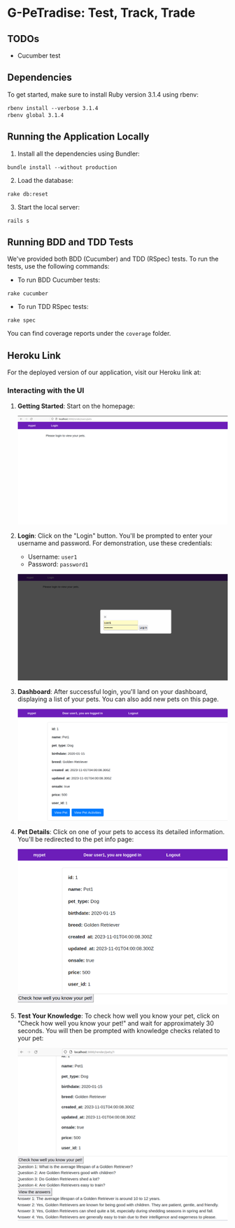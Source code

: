 # G-PeTradise: Test, Track, Trade


## TODOs

- Cucumber test

## Dependencies

To get started, make sure to install Ruby version 3.1.4 using rbenv:

```shell
rbenv install --verbose 3.1.4
rbenv global 3.1.4
```

## Running the Application Locally

1. Install all the dependencies using Bundler:

```shell
bundle install --without production
```

2. Load the database:

```shell
rake db:reset
```

3. Start the local server:

```shell
rails s
```

## Running BDD and TDD Tests

We've provided both BDD (Cucumber) and TDD (RSpec) tests. To run the tests, use the following commands:

- To run BDD Cucumber tests:

```shell
rake cucumber
```

- To run TDD RSpec tests:

```shell
rake spec
```

You can find coverage reports under the `coverage` folder.

## Heroku Link

For the deployed version of our application, visit our Heroku link at:

### Interacting with the UI

1. **Getting Started**: Start on the homepage:

   ![Homepage](images/HomePage.png)

2. **Login**: Click on the "Login" button. You'll be prompted to enter your username and password. For demonstration, use these credentials:

   - Username: `user1`
   - Password: `password1`

   ![Login Page](images/Login.png)

3. **Dashboard**: After successful login, you'll land on your dashboard, displaying a list of your pets. You can also add new pets on this page.

   ![Dashboard](images/Pets.png)

4. **Pet Details**: Click on one of your pets to access its detailed information. You'll be redirected to the pet info page:

   ![Pet Details](images/Pet.png)

5. **Test Your Knowledge**: To check how well you know your pet, click on "Check how well you know your pet!" and wait for approximately 30 seconds. You will then be prompted with knowledge checks related to your pet:

   ![Knowledge Check](images/KnowledgeCheck.png)
